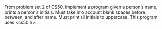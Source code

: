 From problem set 2 of CS50. Implement a program given a person’s name, prints a person’s initials. Must take into account blank spaces before, between, and after name. Must print all initials to uppercase. This program uses <cs50.h>.